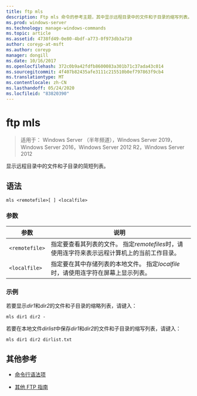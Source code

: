 ```yaml
---
title: ftp mls
description: Ftp mls 命令的参考主题，其中显示远程目录中的文件和子目录的缩写列表。
ms.prod: windows-server
ms.technology: manage-windows-commands
ms.topic: article
ms.assetid: 4738fd49-0e80-4bdf-a773-0f973db3a710
author: coreyp-at-msft
ms.author: coreyp
manager: dongill
ms.date: 10/16/2017
ms.openlocfilehash: 372c0b9a42fdfb8600083a301b71c37ada43c014
ms.sourcegitcommit: 4f407b82435afe3111c215510b0ef797863f9cb4
ms.translationtype: MT
ms.contentlocale: zh-CN
ms.lasthandoff: 05/24/2020
ms.locfileid: "83820390"
---
```

# <a name="ftp-mls"></a>ftp mls

> 适用于： Windows Server （半年频道），Windows Server 2019，Windows Server 2016，Windows Server 2012 R2，Windows Server 2012

显示远程目录中的文件和子目录的简短列表。

## <a name="syntax"></a>语法

```
mls <remotefile>[ ] <localfile>
```

### <a name="parameters"></a>参数

| 参数 | 说明 |
| --------- | ----------- |
| `<remotefile>` | 指定要查看其列表的文件。 指定*remotefiles*时，请使用连字符来表示远程计算机上的当前工作目录。 |
| `<localfile>` | 指定要在其中存储列表的本地文件。 指定*localfile*时，请使用连字符在屏幕上显示列表。 |

### <a name="examples"></a>示例

若要显示*dir1*和*dir2*的文件和子目录的缩略列表，请键入：

```
mls dir1 dir2 -
```

若要在本地文件*dirlist*中保存*dir1*和*dir2*的文件和子目录的缩写列表，请键入：

```
mls dir1 dir2 dirlist.txt
```

## <a name="additional-references"></a>其他参考

- [命令行语法项](command-line-syntax-key.md)

- [其他 FTP 指南](https://docs.microsoft.com/previous-versions/orphan-topics/ws.10/cc756013(v=ws.10))
